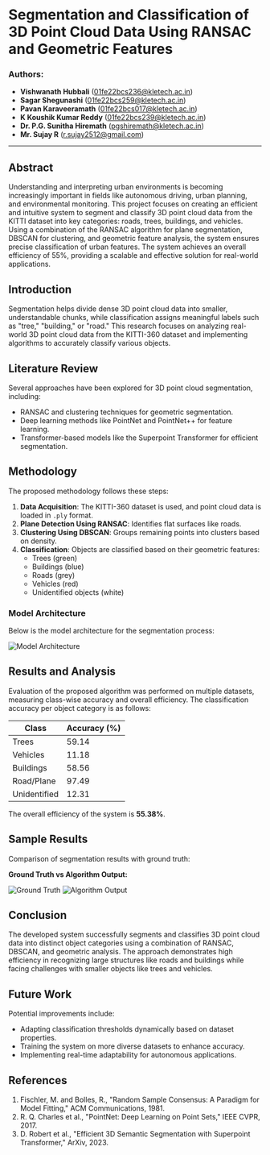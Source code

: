 # Segmentation and Classification of 3D Point Cloud Data Using RANSAC and Geometric Features

### Authors:
- **Vishwanath Hubbali** (01fe22bcs236@kletech.ac.in)  
- **Sagar Shegunashi** (01fe22bcs259@kletech.ac.in)  
- **Pavan Karaveeramath** (01fe22bcs017@kletech.ac.in)  
- **K Koushik Kumar Reddy** (01fe22bcs239@kletech.ac.in)  
- **Dr. P.G. Sunitha Hiremath** (pgshiremath@kletech.ac.in)  
- **Mr. Sujay R** (r.sujay2512@gmail.com)  

---

## Abstract
Understanding and interpreting urban environments is becoming increasingly important in fields like autonomous driving, urban planning, and environmental monitoring. This project focuses on creating an efficient and intuitive system to segment and classify 3D point cloud data from the KITTI dataset into key categories: roads, trees, buildings, and vehicles. Using a combination of the RANSAC algorithm for plane segmentation, DBSCAN for clustering, and geometric feature analysis, the system ensures precise classification of urban features. The system achieves an overall efficiency of 55%, providing a scalable and effective solution for real-world applications.

## Introduction
Segmentation helps divide dense 3D point cloud data into smaller, understandable chunks, while classification assigns meaningful labels such as "tree," "building," or "road." This research focuses on analyzing real-world 3D point cloud data from the KITTI-360 dataset and implementing algorithms to accurately classify various objects.

## Literature Review
Several approaches have been explored for 3D point cloud segmentation, including:
- RANSAC and clustering techniques for geometric segmentation.
- Deep learning methods like PointNet and PointNet++ for feature learning.
- Transformer-based models like the Superpoint Transformer for efficient segmentation.

## Methodology
The proposed methodology follows these steps:
1. **Data Acquisition**: The KITTI-360 dataset is used, and point cloud data is loaded in `.ply` format.
2. **Plane Detection Using RANSAC**: Identifies flat surfaces like roads.
3. **Clustering Using DBSCAN**: Groups remaining points into clusters based on density.
4. **Classification**: Objects are classified based on their geometric features:
   - Trees (green)
   - Buildings (blue)
   - Roads (grey)
   - Vehicles (red)
   - Unidentified objects (white)

### Model Architecture
Below is the model architecture for the segmentation process:

![Model Architecture](images/extracted_image_2_1.png)

## Results and Analysis
Evaluation of the proposed algorithm was performed on multiple datasets, measuring class-wise accuracy and overall efficiency. The classification accuracy per object category is as follows:

| Class       | Accuracy (%) |
|------------|-------------|
| Trees      | 59.14       |
| Vehicles   | 11.18       |
| Buildings  | 58.56       |
| Road/Plane| 97.49       |
| Unidentified | 12.31    |

The overall efficiency of the system is **55.38%**.

## Sample Results
Comparison of segmentation results with ground truth:

**Ground Truth vs Algorithm Output:**

![Ground Truth](ground_truth(1).png)
![Algorithm Output](algorithm_output(1).png)

## Conclusion
The developed system successfully segments and classifies 3D point cloud data into distinct object categories using a combination of RANSAC, DBSCAN, and geometric analysis. The approach demonstrates high efficiency in recognizing large structures like roads and buildings while facing challenges with smaller objects like trees and vehicles.

## Future Work
Potential improvements include:
- Adapting classification thresholds dynamically based on dataset properties.
- Training the system on more diverse datasets to enhance accuracy.
- Implementing real-time adaptability for autonomous applications.

## References
1. Fischler, M. and Bolles, R., "Random Sample Consensus: A Paradigm for Model Fitting," ACM Communications, 1981.
2. R. Q. Charles et al., "PointNet: Deep Learning on Point Sets," IEEE CVPR, 2017.
3. D. Robert et al., "Efficient 3D Semantic Segmentation with Superpoint Transformer," ArXiv, 2023.

